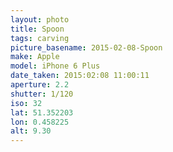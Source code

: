```yaml
---
layout: photo
title: Spoon
tags: carving
picture_basename: 2015-02-08-Spoon
make: Apple
model: iPhone 6 Plus
date_taken: 2015:02:08 11:00:11
aperture: 2.2
shutter: 1/120
iso: 32
lat: 51.352203
lon: 0.458225
alt: 9.30
---
```



